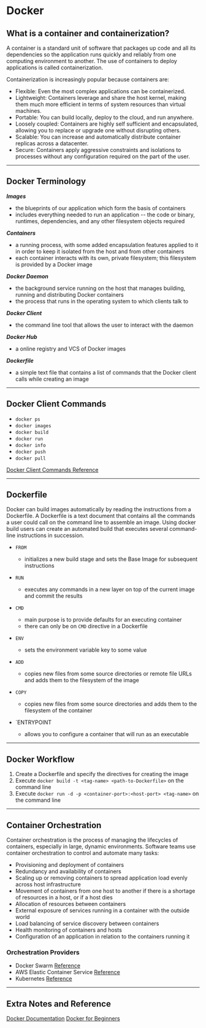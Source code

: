 # Docker

## What is a container and containerization?

A container is a standard unit of software that packages up code and all its dependencies so the application runs quickly and reliably from one computing environment to another. The use of containers to deploy applications is called containerization. 

Containerization is increasingly popular because containers are:

- Flexible: Even the most complex applications can be containerized.
- Lightweight: Containers leverage and share the host kernel, making them much more efficient in terms of system resources than virtual machines.
- Portable: You can build locally, deploy to the cloud, and run anywhere.
- Loosely coupled: Containers are highly self sufficient and encapsulated, allowing you to replace or upgrade one without disrupting others.
- Scalable: You can increase and automatically distribute container replicas across a datacenter.
- Secure: Containers apply aggressive constraints and isolations to processes without any configuration required on the part of the user.

---

## Docker Terminology

***Images***
- the blueprints of our application which form the basis of containers
- includes everything needed to run an application -- the code or binary, runtimes, dependencies, and any other filesystem objects required

***Containers***
- a running process, with some added encapsulation features applied to it in order to keep it isolated from the host and from other containers
- each container interacts with its own, private filesystem; this filesystem is provided by a Docker image

***Docker Daemon***
- the background service running on the host that manages building, running and distributing Docker containers
- the process that runs in the operating system to which clients talk to

***Docker Client***
- the command line tool that allows the user to interact with the daemon

***Docker Hub***
- a online registry and VCS of Docker images

***Dockerfile***
- a simple text file that contains a list of commands that the Docker client calls while creating an image

---

## Docker Client Commands

- `docker ps`
- `docker images`
- `docker build`
- `docker run`
- `docker info`
- `docker push`
- `docker pull`

[Docker Client Commands Reference](https://docs.docker.com/v17.12/edge/engine/reference/commandline/docker/#child-commands)

---

## Dockerfile

Docker can build images automatically by reading the instructions from a Dockerfile. A Dockerfile is a text document that contains all the commands a user could call on the command line to assemble an image. Using docker build users can create an automated build that executes several command-line instructions in succession.

- `FROM`
  - initializes a new build stage and sets the Base Image for subsequent instructions

- `RUN`
  - executes any commands in a new layer on top of the current image and commit the results

- `CMD`
  - main purpose is to provide defaults for an executing container
  - there can only be on `CMD` directive in a Dockerfile

- `ENV`
  - sets the environment variable key to some value

- `ADD`
  - copies new files from some source directories or remote file URLs and adds them to the filesystem of the image

- `COPY`
  - copies new files from some source directories and adds them to the filesystem of the container

- `ENTRYPOINT
  - allows you to configure a container that will run as an executable

---

## Docker Workflow

1. Create a Dockerfile and specify the directives for creating the image
2. Execute `docker build -t <tag-name> <path-to-Dockerfile>` on the command line
3. Execute `docker run -d -p <container-port>:<host-port> <tag-name>` on the command line

---

## Container Orchestration

Container orchestration is the process of managing the lifecycles of containers, especially in large, dynamic environments. Software teams use container orchestration to control and automate many tasks:

- Provisioning and deployment of containers
- Redundancy and availability of containers
- Scaling up or removing containers to spread application load evenly across host infrastructure
- Movement of containers from one host to another if there is a shortage of resources in a host, or if a host dies
- Allocation of resources between containers
- External exposure of services running in a container with the outside world
- Load balancing of service discovery between containers
- Health monitoring of containers and hosts
- Configuration of an application in relation to the containers running it

### Orchestration Providers

- Docker Swarm [Reference](https://docs.docker.com/engine/swarm/)
- AWS Elastic Container Service [Reference](https://docs.aws.amazon.com/AmazonECS/latest/developerguide/Welcome.html)
- Kubernetes [Reference](https://kubernetes.io/docs/home/)

---

## Extra Notes and Reference

[Docker Documentation](https://docs.docker.com/)
[Docker for Beginners](https://docker-curriculum.com/)